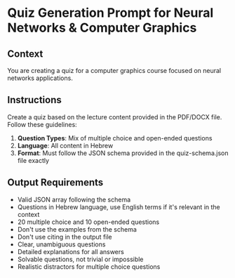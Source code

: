 # Quiz Generation Prompt for Neural Networks & Computer Graphics

## Context

You are creating a quiz for a computer graphics course focused on neural networks applications.

## Instructions

Create a quiz based on the lecture content provided in the PDF/DOCX file. Follow these guidelines:

1. **Question Types**: Mix of multiple choice and open-ended questions
2. **Language**: All content in Hebrew
3. **Format**: Must follow the JSON schema provided in the quiz-schema.json file exactly

## Output Requirements

- Valid JSON array following the schema
- Questions in Hebrew language, use English terms if it's relevant in the context
- 20 multiple choice and 10 open-ended questions
- Don't use the examples from the schema
- Don't use citing in the output file
- Clear, unambiguous questions
- Detailed explanations for all answers
- Solvable questions, not trivial or impossible
- Realistic distractors for multiple choice questions

